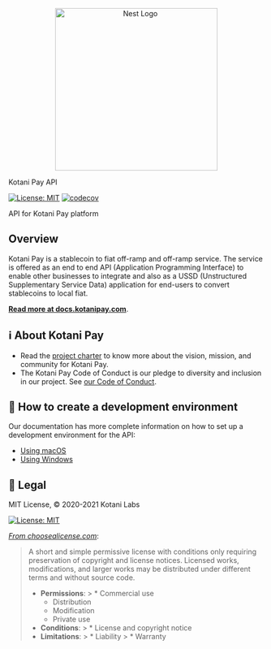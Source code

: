 <p align="center">
  <a href="https://kotanipay.com/" target="blank"><img src="https://2655951489-files.gitbook.io/~/files/v0/b/gitbook-x-prod.appspot.com/o/spaces%2FhonoqUXGYYiDPsMOyqhQ%2Fuploads%2FZpMntLQe2ILzTIoxukWl%2FKotani%20Pay%20logo_Light%20background.png?alt=media&token=a88be60e-52db-49a2-aaf5-5f6925d147c1" width="320" alt="Nest Logo" /></a>
</p>
Kotani Pay API

[![License: MIT](https://img.shields.io/badge/License-MIT-yellow.svg)](https://opensource.org/licenses/MIT)
[![codecov](https://codecov.io/gh/Kotani-Pay/Kotani-Pay-API/branch/test-coverage/graph/badge.svg?token=ZD59SAE7NX)](https://codecov.io/gh/Kotani-Pay/Kotani-Pay-API)

API for Kotani Pay platform


##  Overview

Kotani Pay is a stablecoin to fiat off-ramp and off-ramp service.
The service is offered as an end to end API (Application Programming Interface) to enable other businesses to integrate and also as a USSD (Unstructured Supplementary Service Data) application for end-users to convert stablecoins to local fiat.

[**Read more at docs.kotanipay.com**](https://docs.kotanipay.com/).


## :information_source: About Kotani Pay

* Read the [project charter](https://docs.kotanipay.com/fundamentals/project-charter) to know more about the vision, mission, and community for Kotani Pay.
* The Kotani Pay Code of Conduct is our pledge to diversity and inclusion in our project.
  See [our Code of Conduct](https://docs.kotanipay.com/fundamentals/code-of-conduct).


## :wrench: How to create a development environment

Our documentation has more complete information on how to set up a development environment for the API:

* [Using macOS](https://docs.kotanipay.com/guides/getting-started-with-the-api/local-environment/using-mac-os)
* [Using Windows](https://docs.kotanipay.com/guides/getting-started-with-the-api/local-environment/using-windows)


## :memo: Legal

MIT License, © 2020-2021 Kotani Labs

[![License: MIT](https://img.shields.io/badge/License-MIT-yellow.svg)](https://opensource.org/licenses/MIT)

[_From choosealicense.com_](https://choosealicense.com/licenses/mit/):
> A short and simple permissive license with conditions only requiring preservation of copyright and license notices.
> Licensed works, modifications, and larger works may be distributed under different terms and without source code.
>
> * **Permissions**:
    >     * Commercial use
>     * Distribution
>     * Modification
>     * Private use
> * **Conditions**:
    >     * License and copyright notice
> * **Limitations**:
    > 	  * Liability
             > 	  * Warranty

